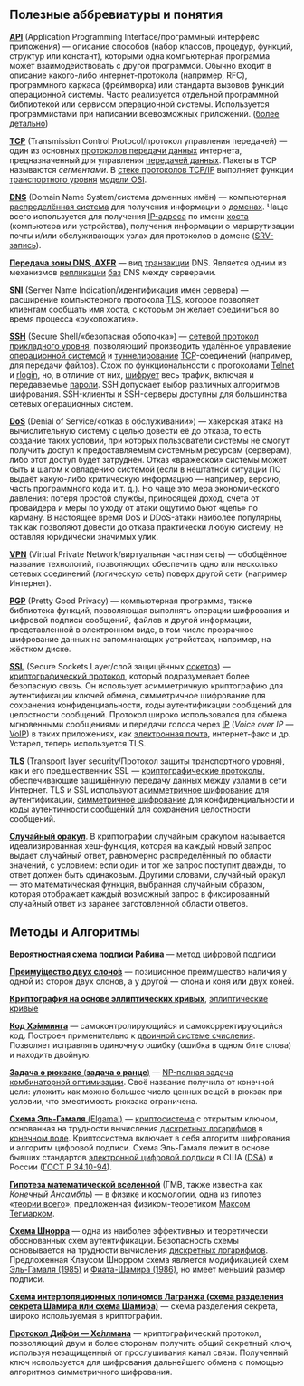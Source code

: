 ## Полезные аббревиатуры и понятия

[**API**](https://ru.wikipedia.org/wiki/API) (Application Programming Interface/программный интерфейс приложения) — описание способов (набор классов, процедур, функций, структур или констант), которыми одна компьютерная программа может взаимодействовать с другой программой. Обычно входит в описание какого-либо интернет-протокола (например, RFC), программного каркаса (фреймворка) или стандарта вызовов функций операционной системы. Часто реализуется отдельной программной библиотекой или сервисом операционной системы. Используется программистами при написании всевозможных приложений. ([более детально](https://habr.com/ru/post/464261/))

[**TCP**](https://ru.wikipedia.org/wiki/Transmission_Control_Protocol) (Transmission Control Protocol/протокол управления передачей) — один из основных [протоколов передачи данных](https://ru.wikipedia.org/wiki/Протокол_передачи_данных) интернета, предназначенный для управления [передачей данных](https://ru.wikipedia.org/wiki/Передача_данных). Пакеты в TCP называются *сегментами*. В [стеке протоколов TCP/IP](https://ru.wikipedia.org/wiki/Список_интернет-протоколов_транспортного_уровня) выполняет функции [транспортного уровня](https://ru.wikipedia.org/wiki/Транспортный_уровень) [модели OSI](https://ru.wikipedia.org/wiki/Сетевая_модель_OSI).

[**DNS**](https://ru.wikipedia.org/wiki/DNS) (Domain Name System/система доменных имён) — компьютерная [распределённая система](https://ru.wikipedia.org/wiki/Распределённая_база_данных) для получения информации о [доменах](https://ru.wikipedia.org/wiki/Доменное_имя). Чаще всего используется для получения [IP-адреса](https://ru.wikipedia.org/wiki/IP-адрес) по имени [хоста](https://ru.wikipedia.org/wiki/Хост) (компьютера или устройства), получения информации о маршрутизации почты и/или обслуживающих узлах для протоколов в домене ([SRV-запись](https://ru.wikipedia.org/wiki/SRV-запись)).

[**Передача зоны DNS**, **AXFR**](https://ru.m.wikipedia.org/wiki/Передача_зоны_DNS) — вид [транзакции](https://ru.m.wikipedia.org/wiki/Транзакция_(информатика)) DNS. Является одним из механизмов [репликации](https://ru.m.wikipedia.org/wiki/Репликация_(вычислительная_техника)) [баз](https://ru.m.wikipedia.org/wiki/База_данных) DNS между серверами. 

[**SNI**](https://ru.wikipedia.org/wiki/Server_Name_Indication) (Server Name Indication/идентификация имен сервера) — расширение компьютерного протокола [TLS](https://ru.wikipedia.org/wiki/TLS), которое позволяет клиентам сообщать имя хоста, с которым он желает соединиться во время процесса «рукопожатия».

[**SSH**](https://ru.wikipedia.org/wiki/SSH) (Secure Shell/«безопасная оболочка») — [сетевой протокол прикладного уровня](https://ru.wikipedia.org/wiki/Протоколы_прикладного_уровня), позволяющий производить удалённое управление [операционной системой](https://ru.wikipedia.org/wiki/Операционная_система) и [туннелирование](https://ru.wikipedia.org/wiki/Туннелирование_(компьютерные_сети)) [TCP](https://ru.wikipedia.org/wiki/TCP)-соединений (например, для передачи файлов). Схож по функциональности с протоколами [Telnet](https://ru.wikipedia.org/wiki/Telnet) и [rlogin](https://ru.wikipedia.org/wiki/Rlogin), но, в отличие от них, [шифрует](https://ru.wikipedia.org/wiki/Шифрование) весь трафик, включая и передаваемые [пароли](https://ru.wikipedia.org/wiki/Пароль). SSH допускает выбор различных алгоритмов шифрования. SSH-клиенты и SSH-серверы доступны для большинства сетевых операционных систем.

[**DoS**](https://ru.wikipedia.org/wiki/DoS-атака) (Denial of Service/«отказ в обслуживании») — хакерская атака на вычислительную систему с целью довести её до отказа, то есть создание таких условий, при которых пользователи системы не смогут получить доступ к предоставляемым системным ресурсам (серверам), либо этот доступ будет затруднён. Отказ «вражеской» системы может быть и шагом к овладению системой (если в нештатной ситуации ПО выдаёт какую-либо критическую информацию — например, версию, часть программного кода и т. д.). Но чаще это мера экономического давления: потеря простой службы, приносящей доход, счета от провайдера и меры по уходу от атаки ощутимо бьют «цель» по карману. В настоящее время DoS и DDoS-атаки наиболее популярны, так как позволяют довести до отказа практически любую систему, не оставляя юридически значимых улик.

[**VPN**](https://ru.wikipedia.org/wiki/VPN) (Virtual Private Network/виртуальная частная сеть) — обобщённое название технологий, позволяющих обеспечить одно или несколько сетевых соединений (логическую сеть) поверх другой сети (например Интернет). 

[**PGP**](https://ru.wikipedia.org/wiki/PGP) (Pretty Good Privacy) — компьютерная программа, также библиотека функций, позволяющая выполнять операции шифрования и цифровой подписи сообщений, файлов и другой информации, представленной в электронном виде, в том числе прозрачное шифрование данных на запоминающих устройствах, например, на жёстком диске.

[**SSL**](https://ru.wikipedia.org/wiki/SSL) (Secure Sockets Layer/слой защищённых [сокетов](https://ru.wikipedia.org/wiki/Сокет_(программный_интерфейс))) — [криптографический протокол](https://ru.wikipedia.org/wiki/Криптографический_протокол), который подразумевает более безопасную связь. Он использует асимметричную криптографию для аутентификации ключей обмена, симметричное шифрование для сохранения конфиденциальности, коды аутентификации сообщений для целостности сообщений. Протокол широко использовался для обмена мгновенными сообщениями и передачи голоса через [IP](https://ru.wikipedia.org/wiki/IP) (*Voice over IP* — [VoIP](https://ru.wikipedia.org/wiki/VoIP)) в таких приложениях, как [электронная почта](https://ru.wikipedia.org/wiki/Электронная_почта), интернет-факс и др. Устарел, теперь используется TLS.

[**TLS**](https://ru.wikipedia.org/wiki/TLS) (Transport layer security/Протокол защиты транспортного уровня), как и его предшественник SSL — [криптографические протоколы](https://ru.wikipedia.org/wiki/Криптографический_протокол), обеспечивающие защищённую передачу данных между узлами в сети Интернет. TLS и SSL используют [асимметричное шифрование](https://ru.wikipedia.org/wiki/Асимметричная_криптография) для аутентификации, [симметричное шифрование](https://ru.wikipedia.org/wiki/Симметричные_криптосистемы) для конфиденциальности и [коды аутентичности сообщений](https://ru.wikipedia.org/wiki/Имитовставка) для сохранения целостности сообщений.

[**Случайный оракул**](https://ru.m.wikipedia.org/wiki/Случайный_оракул). В криптографии случайным оракулом называется идеализированная хеш-функция, которая на каждый новый запрос выдает случайный ответ, равномерно распределённый по области значений, с условием: если один и тот же запрос поступит дважды, то ответ должен быть одинаковым. Другими словами, случайный оракул — это математическая функция, выбранная случайным образом, которая отображает каждый возможный запрос в фиксированный случайный ответ из заранее заготовленной области ответов.

## Методы и Алгоритмы

[**Вероятностная схема подписи Рабина**](https://ru.m.wikipedia.org/wiki/Вероятностная_схема_подписи_Рабина) — метод [цифровой подписи](https://ru.m.wikipedia.org/wiki/Цифровая_подпись) 

[**Преиму́щество двух слоно́в**](https://ru.m.wikipedia.org/wiki/Преимущество_двух_слонов) — позиционное преимущество наличия у одной из сторон двух слонов, а у другой — слона и коня или двух коней.

[**Криптография на основе эллиптических кривых**](https://habr.com/ru/company/qrator/blog/474832/), [эллиптические кривые](https://ru.wikipedia.org/wiki/Эллиптическая_кривая)

[**Код Хэ́мминга**](https://ru.wikipedia.org/wiki/Код_Хэмминга) — самоконтролирующийся и самокорректирующийся код. Построен применительно к [двоичной системе счисления](https://ru.wikipedia.org/wiki/Двоичная_система_счисления). Позволяет исправлять одиночную ошибку (ошибка в одном бите слова) и находить двойную.

[**Задача о рюкзаке** (**задача о ранце**)](https://ru.wikipedia.org/wiki/Задача_о_рюкзаке) — [NP-полная задача](https://ru.wikipedia.org/wiki/NP-полная_задача) [комбинаторной оптимизации](https://ru.wikipedia.org/wiki/Комбинаторная_оптимизация). Своё название получила от конечной цели: уложить как можно большее число ценных вещей в рюкзак при условии, что вместимость рюкзака ограничена. 

[**Схема Эль-Гамаля** (Elgamal)](https://ru.m.wikipedia.org/wiki/Схема_Эль-Гамаля) — [криптосистема](https://ru.m.wikipedia.org/wiki/Криптосистема) с открытым ключом, основанная на трудности вычисления [дискретных логарифмов](https://ru.m.wikipedia.org/wiki/Дискретный_логарифм) в [конечном поле](https://ru.m.wikipedia.org/wiki/Конечное_поле). Криптосистема включает в себя алгоритм шифрования и алгоритм цифровой подписи. Схема Эль-Гамаля лежит в основе бывших стандартов [электронной цифровой подписи](https://ru.m.wikipedia.org/wiki/Электронная_цифровая_подпись) в США ([DSA](https://ru.m.wikipedia.org/wiki/DSA)) и России ([ГОСТ Р 34.10-94](https://ru.m.wikipedia.org/wiki/ГОСТ_Р_34.10-94)).

[**Гипотеза математической вселенной**](https://ru.wikipedia.org/wiki/Гипотеза_математической_вселенной) (ГМВ, также известна как *Конечный Ансамбль*) — в физике и космологии, одна из гипотез «[теории всего](https://ru.wikipedia.org/wiki/Теория_всего)», предложенная физиком-теоретиком [Максом Тегмарком](https://ru.wikipedia.org/wiki/Тегмарк,_Макс).

[**Схема Шнорра**](https://ru.m.wikipedia.org/wiki/Схема_Шнорра) — одна из наиболее эффективных и теоретически обоснованных схем аутентификации. Безопасность схемы основывается на трудности вычисления [дискретных логарифмов](https://ru.m.wikipedia.org/wiki/Дискретный_логарифм). Предложенная Клаусом Шнорром схема является модификацией схем [Эль-Гамаля (1985)](https://ru.m.wikipedia.org/wiki/Схема_Эль-Гамаля) и [Фиата-Шамира (1986)](https://ru.m.wikipedia.org/wiki/Протокол_Фиата_—_Шамира), но имеет меньший размер подписи.

[**Схема интерполяционных полиномов Лагранжа (схема разделения секрета Шамира или схема Шамира)**](https://ru.wikipedia.org/wiki/Схема_разделения_секрета_Шамира) — схема разделения секрета, широко используемая в криптографии. 

[**Протокол Ди́ффи — Хе́ллмана**](https://ru.m.wikipedia.org/wiki/Протокол_Диффи_—_Хеллмана) — криптографический протокол, позволяющий двум и более сторонам получить общий секретный ключ, используя незащищенный от прослушивания канал связи. Полученный ключ используется для шифрования дальнейшего обмена с помощью алгоритмов симметричного шифрования.

